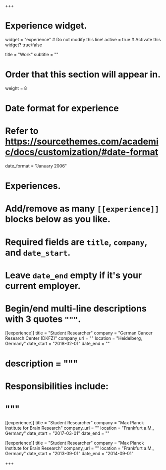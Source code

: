 +++
# Experience widget.
widget = "experience"  # Do not modify this line!
active = true  # Activate this widget? true/false

title = "Work"
subtitle = ""

# Order that this section will appear in.
weight = 8

# Date format for experience
#   Refer to https://sourcethemes.com/academic/docs/customization/#date-format
date_format = "January 2006"

# Experiences.
#   Add/remove as many `[[experience]]` blocks below as you like.
#   Required fields are `title`, `company`, and `date_start`.
#   Leave `date_end` empty if it's your current employer.
#   Begin/end multi-line descriptions with 3 quotes `"""`.
[[experience]]
  title = "Student Researcher"
  company = "German Cancer Research Center (DKFZ)"
  company_url = ""
  location = "Heidelberg, Germany"
  date_start = "2018-02-01"
  date_end = ""
#  description = """
#  Responsibilities include:
#  """

[[experience]]
  title = "Student Researcher"
  company = "Max Planck Institute for Brain Research"
  company_url = ""
  location = "Frankfurt a.M., Germany"
  date_start = "2017-03-01"
  date_end = ""
  
[[experience]]
  title = "Student Researcher"
  company = "Max Planck Institute for Brain Research"
  company_url = ""
  location = "Frankfurt a.M., Germany"
  date_start = "2013-09-01"
  date_end = "2014-09-01"

+++
